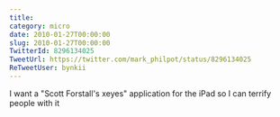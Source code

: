 ```yaml
---
title: 
category: micro
date: 2010-01-27T00:00:00
slug: 2010-01-27T00:00:00
TwitterId: 8296134025
TweetUrl: https://twitter.com/mark_philpot/status/8296134025
ReTweetUser: bynkii
---
```


<i class="fa fa-retweet" aria-hidden="true"></i> I want a "Scott Forstall's xeyes" application for the iPad so I can terrify people with it